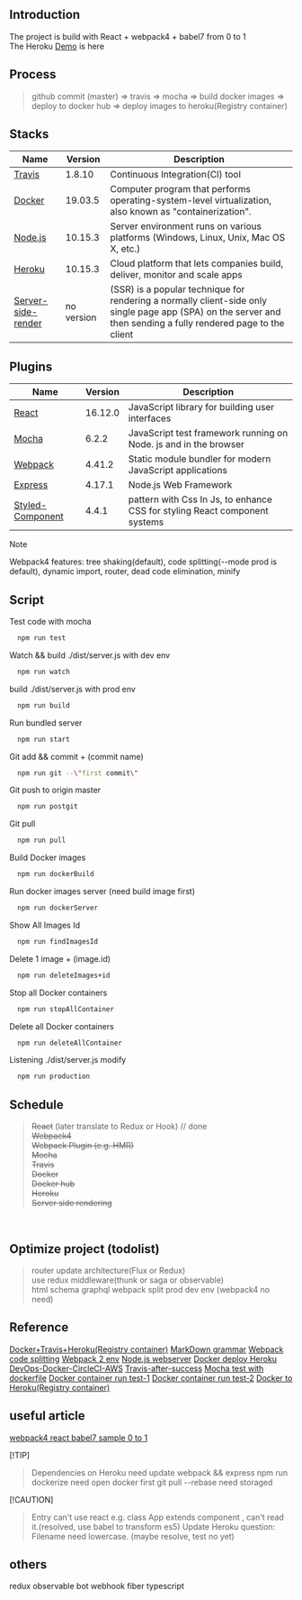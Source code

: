 ## Introduction
The project is build with React + webpack4 + babel7 from 0 to 1 <br />
The Heroku [Demo](https://webpackbuild.herokuapp.com/) is here <br />

## Process
> github commit (master) => travis => mocha => build docker images => deploy to docker hub => deploy images to heroku(Registry container)

## Stacks
| Name | Version | Description |
|---------|--------|-------------|
| [Travis]         | 1.8.10 | Continuous Integration(CI) tool |
| [Docker]         | 19.03.5 | Computer program that performs operating-system-level virtualization, also known as "containerization". |
| [Node.js]        | 10.15.3 | Server environment runs on various platforms (Windows, Linux, Unix, Mac OS X, etc.) |
| [Heroku]         | 10.15.3 | Cloud platform that lets companies build, deliver, monitor and scale apps |
| [Server-side-render]   | no version | (SSR) is a popular technique for rendering a normally client-side only single page app (SPA) on the server and then sending a fully rendered page to the client |

[Travis]: https://travis-ci.com/
[Docker]: https://www.docker.com/
[Node.js]: https://nodejs.org/en/
[Heroku]: https://www.heroku.com/
[Server-side-render]: https://pjchender.github.io/2018/09/21/react-ssr-%E7%AD%86%E8%A8%98/

## Plugins
| Name | Version | Description |
|---------|--------|-------------|
| [React]          | 16.12.0 | JavaScript library for building user interfaces |
| [Mocha]          | 6.2.2 | JavaScript test framework running on Node. js and in the browser |
| [Webpack]        | 4.41.2 | Static module bundler for modern JavaScript applications |
| [Express]        | 4.17.1 | Node.js Web Framework |
| [Styled-Component]  | 4.4.1 | pattern with Css In Js, to enhance CSS for styling React component systems |

> [!NOTE]
> Webpack4 features: tree shaking(default), code splitting(--mode prod is default), dynamic import, router, dead code elimination, minify

[React]: https://reactjs.org/
[Mocha]: https://mochajs.org/
[Webpack]: https://webpack.js.org/
[Express]: https://expressjs.com/zh-tw/
[Styled-Component]: https://www.styled-components.com/

## Script
Test code with mocha
```bash
  npm run test
```
Watch && build ./dist/server.js with dev env
```bash
  npm run watch
```
build ./dist/server.js with prod env
```bash
  npm run build
```
Run bundled server
```bash
  npm run start
```
Git add && commit + (commit name)
```bash
  npm run git --\"first commit\"
```
Git push to origin master
```bash
  npm run postgit
```
Git pull
```bash
  npm run pull
```
Build Docker images
```bash
  npm run dockerBuild
```
Run docker images server (need build image first)
```bash
  npm run dockerServer
```
Show All Images Id
```bash
  npm run findImagesId
```
Delete 1 image + (image.id)
```bash
  npm run deleteImages+id
```
Stop all Docker containers
```bash
  npm run stopAllContainer
```
Delete all Docker containers
```bash
  npm run deleteAllContainer
```
Listening ./dist/server.js modify
```bash
  npm run production
```

## Schedule
> ~~React~~ (later translate to Redux or Hook) // done <br />
> ~~Webpack4~~<br />
> ~~Webpack Plugin (e.g. HMR)~~<br />
> ~~Mocha~~<br />
> ~~Travis~~<br /> 
> ~~Docker~~<br />
> ~~Docker hub~~<br />
> ~~Heroku~~<br />
> ~~Server side rendering~~<br />
<br />

## Optimize project (todolist)
> router
> update architecture(Flux or Redux) <br />
> use redux middleware(thunk or saga or observable)<br />
> html schema
> graphql
> webpack split prod dev env (webpack4 no need)

## Reference
[Docker+Travis+Heroku(Registry container)](https://medium.com/@javierfernandes/continuous-deployment-con-docker-travis-heroku-c24042fb830b)
[MarkDown grammar](https://docs.microsoft.com/zh-tw/contribute/how-to-write-use-markdown)
[Webpack code splitting](https://webpack.js.org/guides/code-splitting/)
[Webpack 2 env](https://neighborhood999.github.io/webpack-tutorial-gitbook/Part1/WebpackDevServer.html)
[Node.js webserver](https://ithelp.ithome.com.tw/articles/10185302)
[Docker deploy Heroku](https://blog.wu-boy.com/2019/02/deploy-golang-app-to-heroku/)
[DevOps-Docker-CircleCI-AWS](https://blog.amowu.com/2015/04/devops-continuous-integration-delivery-docker-circleci-aws-beanstalk.html)
[Travis-after-success](https://stackoverflow.com/questions/31338562/travisci-run-after-success-on-a-specific-branch)
[Mocha test with dockerfile](https://hub.docker.com/r/usemtech/nodejs-mocha/dockerfile)
[Docker container run test-1](https://admhelp.microfocus.com/leanft/en/14.50-14.53/HelpCenter/Content/HowTo/Run-tests-in-docker.htm)
[Docker container run test-2](https://dzone.com/articles/testing-nodejs-application-using-mocha-and-docker)
[Docker to Heroku(Registry container)](https://blog.wu-boy.com/2019/02/deploy-golang-app-to-heroku/)


## useful article
[webpack4 react babel7 sample 0 to 1](https://blog.usejournal.com/setting-up-react-webpack-4-babel-7-from-scratch-2019-b771dca2f637)

[!TIP]
> Dependencies on Heroku need update webpack && express
> npm run dockerize need open docker first
> git pull --rebase need storaged

[!CAUTION]
> Entry can't use react e.g. class App extends component , can't read it.(resolved, use babel to transform es5)
> Update Heroku question: Filename need lowercase. (maybe resolve, test no yet)

## others
redux observable bot webhook fiber typescript